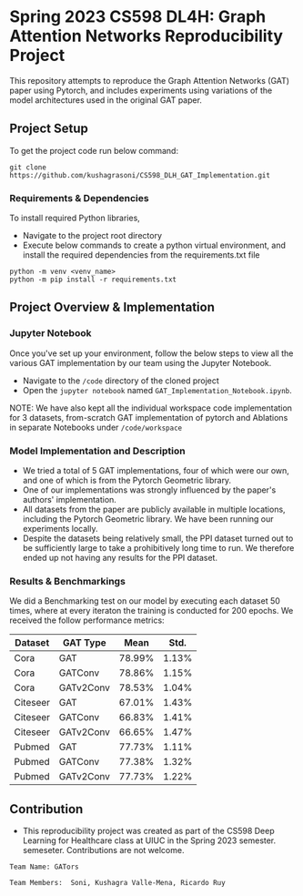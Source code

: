 # Spring 2023 CS598 DL4H: Graph Attention Networks Reproducibility Project

This repository attempts to reproduce the Graph Attention Networks (GAT) paper using 
Pytorch, and includes experiments using variations of the model architectures used in the original GAT paper.

## Project Setup
To get the project code run below command:
```setup
git clone https://github.com/kushagrasoni/CS598_DLH_GAT_Implementation.git
```

### Requirements & Dependencies
To install required Python libraries, 
* Navigate to the project root directory
* Execute below commands to create a python virtual environment, and install the required dependencies from the 
  requirements.txt file
```setup
python -m venv <venv_name>
python -m pip install -r requirements.txt
```

## Project Overview & Implementation

### Jupyter Notebook

Once you've set up your environment, follow the below steps to view all the various GAT implementation by our team
using the Jupyter Notebook.
* Navigate to the `/code` directory of the cloned project
* Open the `jupyter notebook` named `GAT_Implementation_Notebook.ipynb`.

NOTE: We have also kept all the individual workspace code implementation for 3 datasets, from-scratch GAT 
implementation of pytorch and Ablations in separate Notebooks
under `/code/workspace`

### Model Implementation and Description
* We tried a total of 5 GAT implementations, four of which were our own, and one of which is from the Pytorch Geometric library.
* One of our implementations was strongly influenced by the paper's authors' implementation.
* All datasets from the paper are publicly available in multiple locations,
including the Pytorch Geometric library. We have been running our
experiments locally. 
* Despite the datasets being relatively small, the PPI dataset turned out to be sufficiently large to take a prohibitively long
time to run. We therefore ended up not having any results for the PPI dataset.

### Results & Benchmarkings

We did a Benchmarking test on our model by executing each dataset 50 times, where at every iteraton
the training is conducted for 200 epochs.
We received the follow performance metrics:

| Dataset   | GAT Type      | Mean     | Std.    |
|-----------|---------------|----------|---------|
| Cora      | GAT           | 78.99%   | 1.13%   |
| Cora      | GATConv       | 78.86%   | 1.15%   |
| Cora      | GATv2Conv     | 78.53%   | 1.04%   |
| Citeseer  | GAT           | 67.01%   | 1.43%   |
| Citeseer  | GATConv       | 66.83%   | 1.41%   |
| Citeseer  | GATv2Conv     | 66.65%   | 1.47%   |
| Pubmed    | GAT           | 77.73%   | 1.11%   |
| Pubmed    | GATConv       | 77.38%   | 1.32%   |
| Pubmed    | GATv2Conv     | 77.73%   | 1.22%   |

## Contribution

* This reproducibility project was created as part of the CS598 Deep Learning for Healthcare class at UIUC in the
  Spring 2023 semester.
semeseter. Contributions are not welcome.

`Team Name: GATors`

`Team Members: 
Soni, Kushagra
Valle-Mena, Ricardo Ruy`

